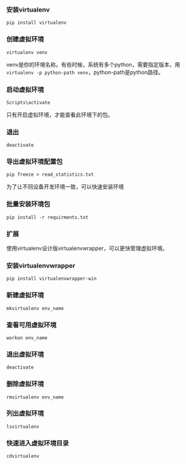 ### 安装virtualenv
`pip install virtualenv`

### 创建虚拟环境
`virtualenv venv`

venv是你的环境名称。有些时候，系统有多个python，需要指定版本，用`virtualenv -p python-path venv`，python-path是python路径。

### 启动虚拟环境
`Scripts\activate`

只有开启虚拟环境，才能查看此环境下的包。

### 退出
`deactivate`

### 导出虚拟环境配置包
`pip freeze > read_statistics.txt`

为了让不同设备开发环境一致，可以快速安装环境

### 批量安装环境包
`pip install -r requirments.txt`

### 扩展
使用virtualenv设计版virtualenvwrapper，可以更快管理虚拟环境。

### 安装virtualenvwrapper
`pip install virtualenvwrapper-win`

### 新建虚拟环境
`mkvirtualenv env_name`

### 查看可用虚拟环境
`workon env_name`

### 退出虚拟环境
`deactivate`

### 删除虚拟环境
`rmvirtualenv env_name`

### 列出虚拟环境
`lsvirtualenv`

### 快速进入虚拟环境目录
`cdvirtualenv`




